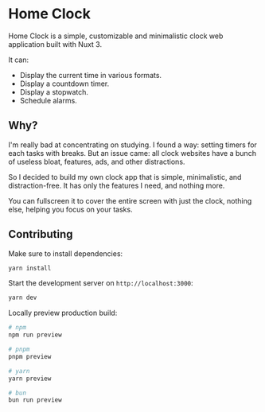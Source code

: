 # Home Clock

Home Clock is a simple, customizable and minimalistic clock web application built with Nuxt 3.

It can:

- Display the current time in various formats.
- Display a countdown timer.
- Display a stopwatch.
- Schedule alarms.

## Why?

I'm really bad at concentrating on studying. I found a way: setting timers for each tasks with breaks. But an issue came: all clock websites have a bunch of useless bloat, features, ads, and other distractions.

So I decided to build my own clock app that is simple, minimalistic, and distraction-free. It has only the features I need, and nothing more.

You can fullscreen it to cover the entire screen with just the clock, nothing else, helping you focus on your tasks.

## Contributing

Make sure to install dependencies:

```bash
yarn install
```

Start the development server on `http://localhost:3000`:

```bash
yarn dev
```

Locally preview production build:

```bash
# npm
npm run preview

# pnpm
pnpm preview

# yarn
yarn preview

# bun
bun run preview
```